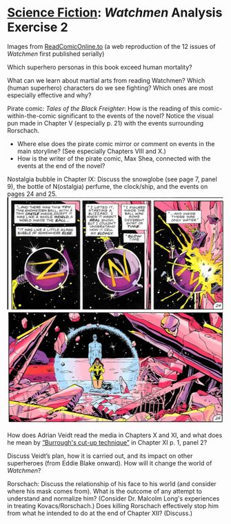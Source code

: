 # [Science Fiction](https://ebeshero.github.io/scienceFiction/): *Watchmen* Analysis Exercise 2

Images from [ReadComicOnline.to](https://readcomiconline.to/Comic/Watchmen) (a web reproduction of the 12 issues of *Watchmen* first published serially)

Which superhero personas in this book exceed human mortality? 

What can we learn about martial arts from reading Watchmen? Which (human superhero) characters do we see fighting? 
Which ones are most especially effective and why? 

Pirate comic: *Tales of the Black Freighter*: How is the reading of this comic-within-the-comic significant to the events of the novel? Notice the visual pun made in Chapter V (especially p. 21) with the events surrounding Rorschach. 
* Where else does the pirate comic mirror or comment on events in the main storyline? (See especially Chapters VIII and X.)
* How is the writer of the pirate comic, Max Shea, connected with the events at the end of the novel?

Nostalgia bubble in Chapter IX: Discuss the snowglobe (see page 7, panel 9), the bottle of N(ostalgia) perfume, the clock/ship, and the events on pages 24 and 25. 
![Ch. IX page 24, panels 5-8](wmCh9_24p5-8.png)
![Ch. IX page 25, panel 4](wmCh9_25p4.png)


How does Adrian Veidt read the media in Chapters X and XI, and what does he mean by [“Burrough's cut-up technique”](https://www.writing.upenn.edu/~afilreis/88v/burroughs-cutup.html) in Chapter XI p. 1, panel 2? 

Discuss Veidt’s plan, how it is carried out, and its impact on other superheroes (from Eddie Blake onward). How will it change the world of *Watchmen*? 

Rorschach: Discuss the relationship of his face to his world (and consider where his mask comes from). What is the outcome of any attempt to understand and normalize him? (Consider Dr. Malcolm Long's experiences in treating Kovacs/Rorschach.) Does killing Rorschach effectively stop him from what he intended to do at the end of Chapter XII? (Discuss.) 

